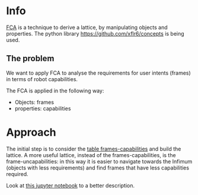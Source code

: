 # Info

[FCA](https://en.wikipedia.org/wiki/Formal_concept_analysis) is a technique to derive a lattice, by manipulating objects and properties. The python library https://github.com/xflr6/concepts is being used.

## The problem

We want to apply FCA to analyse the requirements for user intents (frames) in terms of robot capabilities.

The FCA is applied in the following way:
- Objects: frames
- properties: capabilities

# Approach

The initial step is to consider the [table frames-capabilities](table.csv) and build the lattice. A more useful lattice, instead of the frames-capabilities, is the frame-uncapabilities: in this way it is easier to navigate towards the Infimum (objects with less requirements) and find frames that have less capabilities required.

Look at [this jupyter notebook](3_explaination.ipynb) to a better description.

